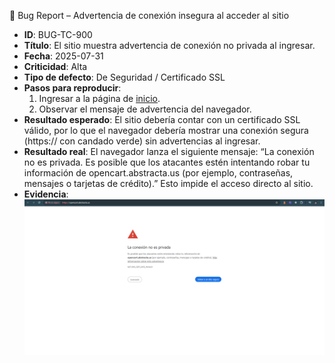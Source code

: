 🐞 Bug Report – Advertencia de conexión insegura al acceder al sitio

- **ID**: BUG-TC-900
- **Título**: El sitio muestra advertencia de conexión no privada al ingresar.
- **Fecha**: 2025-07-31
- **Criticidad**: Alta
- **Tipo de defecto**: De Seguridad / Certificado SSL
- **Pasos para reproducir**:
  1. Ingresar a la página de [inicio](https://opencart.abstracta.us/).
  2. Observar el mensaje de advertencia del navegador.
- **Resultado esperado**: El sitio debería contar con un certificado SSL válido, por lo que el navegador debería mostrar una conexión segura (https:// con candado verde) sin advertencias al ingresar.
- **Resultado real**: El navegador lanza el siguiente mensaje: “La conexión no es privada. Es posible que los atacantes estén intentando robar tu información de opencart.abstracta.us (por ejemplo, contraseñas, mensajes o tarjetas de crédito).” Esto impide el acceso directo al sitio.
- **Evidencia**: ![captura](../evidencias/captura-651.png)